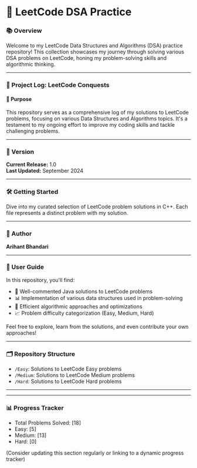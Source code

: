# 🚀 LeetCode DSA Practice

### 📚 Overview
Welcome to my LeetCode Data Structures and Algorithms (DSA) practice repository! This collection showcases my journey through solving various DSA problems on LeetCode, honing my problem-solving skills and algorithmic thinking.

---

### 📝 Project Log: LeetCode Conquests

#### 🎯 Purpose
This repository serves as a comprehensive log of my solutions to LeetCode problems, focusing on various Data Structures and Algorithms topics. It's a testament to my ongoing effort to improve my coding skills and tackle challenging problems.

---

### 📅 Version
**Current Release:** 1.0  
**Last Updated:** September 2024

---

### 🛠️ Getting Started
Dive into my curated selection of LeetCode problem solutions in C++. Each file represents a distinct problem with my solution.

---

### 👤 Author
**Arihant Bhandari**

---

### 📖 User Guide
In this repository, you'll find:
- 🤖 Well-commented Java solutions to LeetCode problems
- 📊 Implementation of various data structures used in problem-solving
- 🧠 Efficient algorithmic approaches and optimizations
- 📈 Problem difficulty categorization (Easy, Medium, Hard)

Feel free to explore, learn from the solutions, and even contribute your own approaches!

---

### 🗂️ Repository Structure
- `/Easy`: Solutions to LeetCode Easy problems
- `/Medium`: Solutions to LeetCode Medium problems
- `/Hard`: Solutions to LeetCode Hard problems

---

---

### 📊 Progress Tracker
- Total Problems Solved: [18]
- Easy: [5]
- Medium: [13]
- Hard: [0]

(Consider updating this section regularly or linking to a dynamic progress tracker)